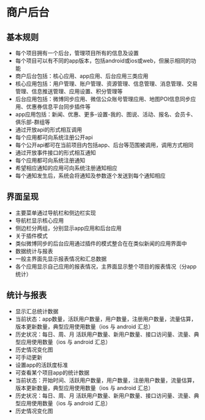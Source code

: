 
商户后台
=======

基本规则
-------
* 每个项目拥有一个后台，管理项目所有的信息及设置
* 每个项目可以有不同的app版本，包括android或ios或web，但展示相同的功能
* 商户后台包括：核心应用、app应用、后台应用三类应用
 * 核心应用包括：用户管理、账户管理、资源管理、信息管理、消息管理、交易管理、信息推送管理、应用设置、积分管理等
 * 后台应用包括：微博同步应用、微信公众账号管理应用、地图POI信息同步应用、优惠券信息平台同步插件等
 * app应用包括：新闻、优惠、更多-设置-我的、图说、活动、报名、会员卡、俱乐部-群组等
* 通过开放api的形式相互调用
 * 每个应用都可向系统注册公开api
 * 每个公开api都可在当前项目内包括app、后台等范围被调用，调用方式相同
* 通过开放事件接口的形式相互通知
 * 每个应用都可向系统注册通知
 * 希望相应通知的应用可向系统注册通知相应
 * 每个通知发生后，系统会将通知及参数逐个发送到每个通知相应

界面呈现
-------
* 主要菜单通过导航栏和侧边栏实现
 * 导航栏显示核心应用
 * 侧边栏分两组，分别显示app应用和后台应用
* 关于插件模式
 * 类似微博同步的后台应用通过插件的模式整合在在类似新闻的应用界面中
* 数据统计与报表
 * 一般主界面先显示报表情况和汇总数据
 * 各个应用显示自己应用的报表情况，主界面显示整个项目的报表情况（分app统计）

统计与报表
--------
* 显示汇总统计数据
 * 当前状态：app数量，活跃用户数量，用户数量，注册用户数量，流量估算，版本更新数量，典型应用使用数量（ios 与 android 汇总）
 * 历史状况：每日、周、月 活跃用户数量、新用户数量、接口访问量、流量、典型应用使用数量（ios 与 android 汇总）
 * 历史情况变化图
 * 可手动更新
 * 设置app的活跃度标准
* 可查看某个项目app的统计数据
 * 当前状态：开始时间、活跃用户数量，用户数量，注册用户数量，流量估算，版本更新数量，典型应用使用数量（ios 与 android 汇总）
 * 历史状况：每日、周、月 活跃用户数量、新用户数量、接口访问量、流量、典型应用使用数量（ios 与 android 汇总）
 * 历史情况变化图


